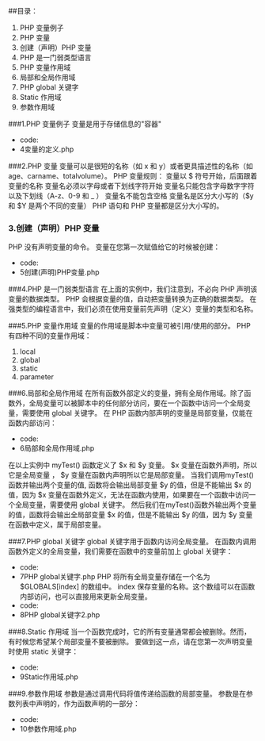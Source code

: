 
##目录：
1. PHP 变量例子
2. PHP 变量
3. 创建（声明）PHP 变量
4. PHP 是一门弱类型语言
5. PHP 变量作用域
6. 局部和全局作用域
7. PHP global 关键字
8. Static 作用域
9. 参数作用域


###1.PHP 变量例子
变量是用于存储信息的"容器"
* code:
*  4变量的定义.php

###2.PHP 变量
变量可以是很短的名称（如 x 和 y）或者更具描述性的名称（如 age、carname、totalvolume）。
PHP 变量规则：
变量以 $ 符号开始，后面跟着变量的名称
变量名必须以字母或者下划线字符开始
变量名只能包含字母数字字符以及下划线（A-z、0-9 和 _ ）
变量名不能包含空格
变量名是区分大小写的（$y 和 $Y 是两个不同的变量）
	PHP 语句和 PHP 变量都是区分大小写的。

### 3.创建（声明）PHP 变量
PHP 没有声明变量的命令。
变量在您第一次赋值给它的时候被创建：
* code:
* 5创建(声明)PHP变量.php

###4.PHP 是一门弱类型语言
在上面的实例中，我们注意到，不必向 PHP 声明该变量的数据类型。
PHP 会根据变量的值，自动把变量转换为正确的数据类型。
在强类型的编程语言中，我们必须在使用变量前先声明（定义）变量的类型和名称。

###5.PHP 变量作用域
变量的作用域是脚本中变量可被引用/使用的部分。
PHP 有四种不同的变量作用域：
1. local
2. global
3. static
4. parameter

###6.局部和全局作用域
在所有函数外部定义的变量，拥有全局作用域。除了函数外，全局变量可以被脚本中的任何部分访问，要在一个函数中访问一个全局变量，需要使用 global 关键字。
在 PHP 函数内部声明的变量是局部变量，仅能在函数内部访问：
* code:
* 6局部和全局作用域.php

在以上实例中 myTest() 函数定义了 $x 和 $y 变量。 $x 变量在函数外声明，所以它是全局变量 ， $y 变量在函数内声明所以它是局部变量。
当我们调用myTest()函数并输出两个变量的值, 函数将会输出局部变量 $y 的值，但是不能输出 $x 的值，因为 $x 变量在函数外定义，无法在函数内使用，如果要在一个函数中访问一个全局变量，需要使用 global 关键字。
然后我们在myTest()函数外输出两个变量的值，函数将会输出全局部变量 $x 的值，但是不能输出 $y 的值，因为 $y 变量在函数中定义，属于局部变量。


###7.PHP global 关键字
global 关键字用于函数内访问全局变量。
在函数内调用函数外定义的全局变量，我们需要在函数中的变量前加上 global 关键字：
* code:
* 7PHP global关键字.php
PHP 将所有全局变量存储在一个名为 $GLOBALS[index] 的数组中。 index 保存变量的名称。这个数组可以在函数内部访问，也可以直接用来更新全局变量。
* code:
* 8PHP global关键字2.php

###8.Static 作用域
当一个函数完成时，它的所有变量通常都会被删除。然而，有时候您希望某个局部变量不要被删除。
要做到这一点，请在您第一次声明变量时使用 static 关键字：
* code:
* 9Static作用域.php

###9.参数作用域
参数是通过调用代码将值传递给函数的局部变量。
参数是在参数列表中声明的，作为函数声明的一部分：
* code:
* 10参数作用域.php
